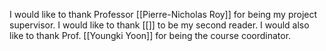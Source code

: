 I would like to thank Professor [[Pierre-Nicholas Roy]] for being my project supervisor. I would like to thank [[]] to be my second reader. I would also like to thank Prof. [[Youngki Yoon]] for being the course coordinator.